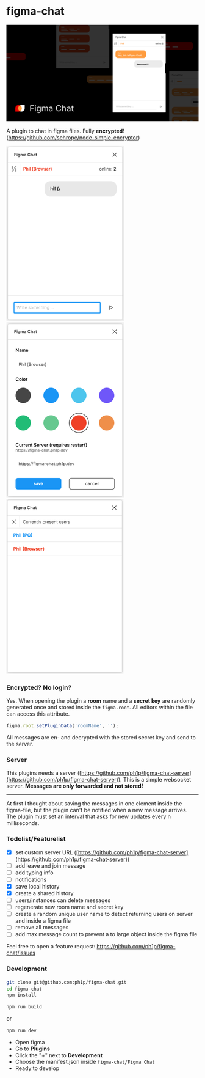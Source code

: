  # figma-chat

![](./assets/header.png)

A plugin to chat in figma files. Fully **encrypted**! (https://github.com/sehrope/node-simple-encryptor)

![](./assets/chat.png)
![](./assets/chat-settings.png)
![](./assets/chat-user-list.png)

### Encrypted? No login?

Yes. When opening the plugin a **room** name and a **secret key** are randomly generated once
and stored inside the `figma.root`. All editors within the file can access this attribute.

```javascript
figma.root.setPluginData('roomName', '');
```

All messages are en- and decrypted with the stored secret key and send to the server.

### Server

This plugins needs a server ([https://github.com/ph1p/figma-chat-server](https://github.com/ph1p/figma-chat-server)).
This is a simple websocket server. **Messages are only forwarded and not stored!**

---

At first I thought about saving the messages in one element inside the figma-file,
but the plugin can't be notified when a new message arrives.
The plugin must set an interval that asks for new updates every n milliseconds.

### Todolist/Featurelist

- [x] set custom server URL ([https://github.com/ph1p/figma-chat-server](https://github.com/ph1p/figma-chat-server))
- [ ] add leave and join message
- [ ] add typing info
- [ ] notifications
- [x] save local history
- [x] create a shared history
- [ ] users/instances can delete messages
- [ ] regenerate new room name and secret key
- [ ] create a random unique user name to detect returning users on server and inside a figma file
- [ ] remove all messages
- [ ] add max message count to prevent a to large object inside the figma file

Feel free to open a feature request: https://github.com/ph1p/figma-chat/issues

### Development

```bash
git clone git@github.com:ph1p/figma-chat.git
cd figma-chat
npm install
```

```bash
npm run build
```
or

```bash
npm run dev
```

* Open figma
* Go to **Plugins**
* Click the "+" next to **Development**
* Choose the manifest.json inside `figma-chat/Figma Chat`
* Ready to develop